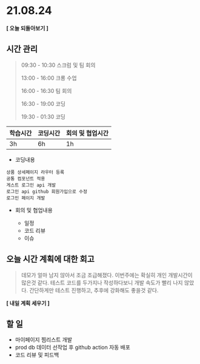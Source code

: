 # 21.08.24

**[ 오늘 되돌아보기 ]**

## 시간 관리

> 09:30 - 10:30 스크럼 및 팀 회의
>
> 13:00 - 16:00 크롱 수업
>
> 16:00 - 16:30 팀 회의
>
> 16:30 - 19:00 코딩
>
> 19:30 - 01:30 코딩 

| 학습시간 | 코딩시간 | 회의 및 협업시간 |
| -------- | -------- | ---------------- |
| 3h       | 6h       | 1h               |



- 코딩내용

```
상품 상세페이지 라우터 등록
공통 컴포넌트 적용
게스트 로그인 api 개발
로그인 api github 회원가입으로 수정
로그인 페이지 개발
```



- 회의 및 협업내용

  - 일정
  - 코드 리뷰
  - 이슈

  

## 오늘 시간 계획에 대한 회고

> 데모가 얼마 남지 않아서 조금 조급해졌다. 이번주에는 확실히 개인 개발시간이 많은것 같다. 테스트 코드를 두가지나 작성하다보니 개발 속도가 빨리 나지 않았다. 간단하게만 테스트 진행하고, 추후에 강화해도 좋을것 같다.



**[ 내일 계획 세우기 ]**

## 할 일

* 마이페이지 찜리스트 개발
* prod db 데이터 선작업 후 github action 자동 배포
* 코드 리뷰 및 피드백